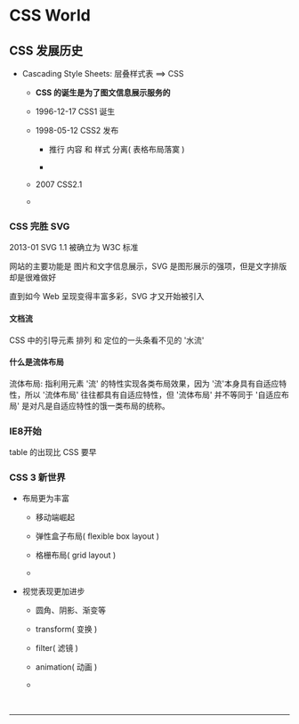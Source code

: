 <h1 id="#">CSS World</h1>

<h2 id="#">CSS 发展历史</h2>

* Cascading Style Sheets: 层叠样式表 ==> CSS

    * **CSS 的诞生是为了图文信息展示服务的**

    * 1996-12-17 CSS1 诞生 

    * 1998-05-12 CSS2 发布 
    
        * 推行 内容 和 样式 分离( 表格布局落寞 )
        
        * 
    
    * 2007 CSS2.1
    
    * 
    
    
<h3 id="#">CSS 完胜 SVG</h3>

2013-01 SVG 1.1 被确立为 W3C 标准

网站的主要功能是 图片和文字信息展示，SVG 是图形展示的强项，但是文字排版却是很难做好

直到如今 Web 呈现变得丰富多彩，SVG 才又开始被引入

<h4 id="#">文档流</h4>

CSS 中的引导元素 排列 和 定位的一头条看不见的 '水流'

<h4 id="#">什么是流体布局</h4>

流体布局: 指利用元素 '流' 的特性实现各类布局效果，因为 '流'本身具有自适应特性，所以 '流体布局' 往往都具有自适应特性，但 '流体布局' 并不等同于 '自适应布局' 是对凡是自适应特性的饿一类布局的统称。 

<h3 id="#">IE8开始</h3>

table 的出现比 CSS 要早

<h3 id="#">CSS 3 新世界</h3>

* 布局更为丰富

    * 移动端崛起
    
    * 弹性盒子布局( flexible box layout )
    
    * 格栅布局( grid layout )
    
    * 

* 视觉表现更加进步

    * 圆角、阴影、渐变等
    
    * transform( 变换 ) 
    
    * filter( 滤镜 )
    
    * animation( 动画 )
    
    * 
    
    

<br/>
<hr/>
<br/>





















































